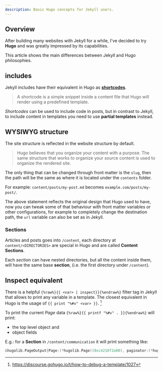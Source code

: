 ```yaml
---
description: Basic Hugo concepts for Jekyll users.
---
```


## Overview

After building many websites with Jekyll for a while, I've decided to
try **Hugo** and was greatly impressed by its capabilities.

This article shows the main differences between Jekyll and Hugo
philosophies.

## includes

Jekyll includes have their equivalent in Hugo as
**[shortcodes](https://gohugo.io/content-management/shortcodes/)**.

> A shortcode is a simple snippet inside a content file that Hugo will
> render using a predefined template.

*Shortcodes* can be used to include code in posts, but in contrast to
Jekyll, to include content in templates you need to use **partial
templates** instead.

## WYSIWYG structure

The site structure is reflected in the website structure by default.

> Hugo believes that you organize your content with a purpose. The
> same structure that works to organize your source content is used to
> organize the rendered site.

The only thing that can be changed through front matter is the `slug`,
then the path will be the same as where it is located under the
`contents` folder.

For example: `content/posts/my-post.md` becomes
`example.com/posts/my-post/`.

The above statement reflects the original design that Hugo used to
have, now you can tweak some of that behaviour with front matter
variables or other configurations, for example to completely change
the destination path, the `url` variable can also be set as in Jekyll.

### Sections

Articles and posts goes into `/content`, each directory at
`content/<DIRECTORIES>` are special in Hugo and are called **Content
Sections**.

Each *section* can have nested directories, but all the content inside
them, will have the same base **section**, (i.e. the first directory
under `/content`).


## Inspect equivalent

There is a helpful `{%raw%}{{ <var> | inspect}}{%endraw%}` filter tag in Jekyll that
allows to print any variable in a template. The closest equivalent in
Hugo is the usage of `{{ print "%#v" <var> }}`. [^printvars]

To print the current *Page* data `{%raw%}{{ printf "%#v" . }}{%endraw%}` will print:

- the top level object and
- object fields

E.g.: for a **Section** in `/content/communication` it will print something
like:

~~~ go
&hugolib.PageOutput{Page:(*hugolib.Page)(0xc4210f2a00), paginator:(*hugolib.Pager)(nil), paginatorInit:sync.Once{m:sync.Mutex{state:0, sema:0x0}, done:0x0}, targetPathDescriptor:hugolib.targetPathDescriptor{PathSpec:(*helpers.PathSpec)(0xc4200ca240), Type:output.Format{Name:"HTML", MediaType:media.Type{MainType:"text", SubType:"html", Suffix:"html", Delimiter:"."}, Path:"", BaseName:"index", Rel:"canonical", Protocol:"", IsPlainText:false, IsHTML:true, NoUgly:false, NotAlternative:false}, Kind:"section", Sections:[]string{"communication"}, BaseName:"_index", Dir:"communication/", LangPrefix:"", URL:"/communication/", Addends:"", ExpandedPermalink:"", UglyURLs:false}, outputFormat:output.Format{Name:"HTML", MediaType:media.Type{MainType:"text", SubType:"html", Suffix:"html", Delimiter:"."}, Path:"", BaseName:"index", Rel:"canonical", Protocol:"", IsPlainText:false, IsHTML:true, NoUgly:false, NotAlternative:false}}
~~~


[^printvars]: https://discourse.gohugo.io/t/how-to-debug-a-template/1027
